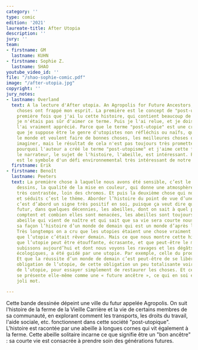 ```yaml
---
category: ''
type: comic
edition: '2021'
laureate-title: After Utopia
description: ''
jury: ''
team:
- firstname: GM
  lastname: KUHN
- firstname: Sophie Z.
  lastname: SHAO
youtube_video_id: ''
file: "/shao-sophie-comic.pdf"
image: "/after-utopia.jpg"
copyright: ''
jury_notes:
- lastname: Overland
  text: A la lecture d'After utopia. An Agropolis for Future Ancestors, certaines
    choses ont frappé mon esprit. La première est le concept de "post-utopie". La
    première fois que j'ai lu cette histoire, qui contient beaucoup de dessins superbes,
    je n'étais pas sûr d'aimer ce terme. Puis je l'ai relue, et je dois dire que je
    l'ai vraiment apprécié. Parce que le terme "post-utopie" est une critique de ce
    que je suppose être le genre d'utopistes non réfléchis ou naïfs, qui veulent sauver
    le monde et veulent faire de bonnes choses, les meilleures choses qu'ils puissent
    imaginer, mais le résultat de cela n'est pas toujours très prometteur. Et c'est
    pourquoi l'auteur a créé le terme "post-utopisme" et j'aime cette façon de faire.Et
    le narrateur, le sujet de l'histoire, l'abeille, est intéressant. Parce qu'elle
    est le symbole d'un défi environnemental très intéressant de notre époque.
  firstname: Erik
- firstname: Benoît
  lastname: Peeters
  text: La première chose à laquelle nous avons été sensible, c’est le charme des
    dessins, la qualité de la mise en couleur, qui donne une atmosphère très nuancée,
    très contrastée, loin des chromos. Et puis la deuxième chose qui nous a frappés
    et séduits c’est le thème. Aborder l’histoire du point de vue d’une abeille. Alors
    c’est d’abord un signe très positif en soi, puisque ça veut dire que dans ce monde
    futur, dans quelques décennies, les abeilles, dont on sait à quel point elles
    comptent et combien elles sont menacées, les abeilles sont toujours là. Et cette
    abeille qui vient de naître et qui sait que sa vie sera courte nous raconte à
    sa façon l’histoire d’un monde de demain qui est un monde d’après les utopies.
    Très longtemps on a cru que les utopies étaient une chose vraiment positive, c’est-à-dire
    que l’utopie c’était rêver demain. Mais ce que nous montre cette histoire c’est
    que l’utopie peut être étouffante, écrasante, et que peut-être le monde que nous
    subissons aujourd’hui et dont nous voyons les ravages et les dégâts sociaux, économiques,
    écologiques, a été guidé par une utopie. Par exemple, celle du productivisme.
    Et que la réussite d’un monde de demain c’est peut-être de se libérer de cette
    obligation de l’utopie, de cette obligation un peu totalisante voire totalitaire
    de l’utopie, pour essayer simplement de restaurer les choses. Et cette abeille
    se présente elle-même comme une « future ancêtre », ce qui en soi est un très
    joli mot.

---
```

Cette bande dessinée dépeint une ville du futur appelée Agropolis. On suit l'histoire de la ferme de la Vieille Carrière et la vie de certains membres de sa communauté, en explorant comment les transports, les droits du travail, l'aide sociale, etc. fonctionnent dans cette société "post-utopique". L'histoire est racontée par une abeille à longues cornes qui vit également à la ferme. Cette abeille solitaire incarne ce que signifie être un "bon ancêtre" : sa courte vie est consacrée à prendre soin des générations futures.